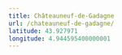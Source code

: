```yaml
---
title: Châteauneuf-de-Gadagne
url: /chateauneuf-de-gadagne/
latitude: 43.927971
longitude: 4.944595400000001
---
```

